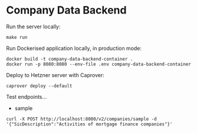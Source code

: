 # Company Data Backend

Run the server locally:

```
make run
```

Run Dockerised application locally, in production mode:

```
docker build -t company-data-backend-container .
docker run -p 8080:8080 --env-file .env company-data-backend-container
```

Deploy to Hetzner server with Caprover:

```
caprover deploy --default
```

Test endpoints...

- sample

```
curl -X POST http://localhost:8080/v2/companies/sample -d '{"SicDescription":"Activities of mortgage finance companies"}'
```
